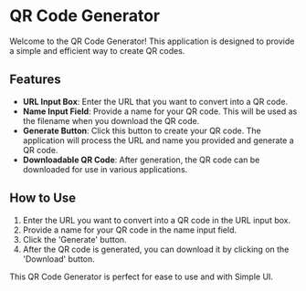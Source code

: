 # QR Code Generator

Welcome to the QR Code Generator! This application is designed to provide a simple and efficient way to create QR codes.

## Features

- **URL Input Box**: Enter the URL that you want to convert into a QR code.
- **Name Input Field**: Provide a name for your QR code. This will be used as the filename when you download the QR code.
- **Generate Button**: Click this button to create your QR code. The application will process the URL and name you provided and generate a QR code.
- **Downloadable QR Code**: After generation, the QR code can be downloaded for use in various applications.

## How to Use

1. Enter the URL you want to convert into a QR code in the URL input box.
2. Provide a name for your QR code in the name input field.
3. Click the 'Generate' button.
4. After the QR code is generated, you can download it by clicking on the 'Download' button.

This QR Code Generator is perfect for ease to use and with Simple UI.
